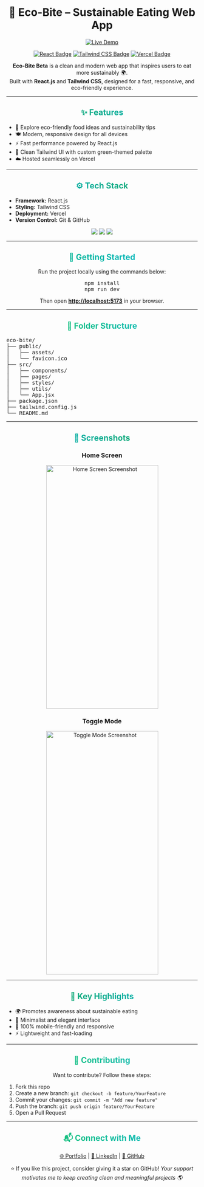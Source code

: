 <h1 align="center">🌱 Eco-Bite – Sustainable Eating Web App</h1>

<p align="center">
  <a href="https://eco-bite-beta.vercel.app/" target="_blank">
    <img src="https://img.shields.io/badge/🌐_Live_Demo-000?style=for-the-badge&logo=vercel&logoColor=white" alt="Live Demo">
  </a>
</p>

<p align="center">
  <a href="https://react.dev/" target="_blank"><img src="https://img.shields.io/badge/React-20232A?style=for-the-badge&logo=react&logoColor=61DAFB" alt="React Badge"></a>
  <a href="https://tailwindcss.com/" target="_blank"><img src="https://img.shields.io/badge/Tailwind_CSS-06B6D4?style=for-the-badge&logo=tailwindcss&logoColor=white" alt="Tailwind CSS Badge"></a>
  <a href="https://vercel.com/" target="_blank"><img src="https://img.shields.io/badge/Vercel-000000?style=for-the-badge&logo=vercel&logoColor=white" alt="Vercel Badge"></a>
</p>

<p align="center">
  <strong>Eco-Bite Beta</strong> is a clean and modern web app that inspires users to eat more sustainably 🌍.<br>
  Built with <strong>React.js</strong> and <strong>Tailwind CSS</strong>, designed for a fast, responsive, and eco-friendly experience.
</p>

---

<div align="center">
<h2 style="background: linear-gradient(90deg,#16a34a,#06b6d4); -webkit-background-clip: text; color: transparent;">✨ Features</h2>
<ul align="left">
  <li>🌿 Explore eco-friendly food ideas and sustainability tips</li>
  <li>🍽️ Modern, responsive design for all devices</li>
  <li>⚡ Fast performance powered by React.js</li>
  <li>🎨 Clean Tailwind UI with custom green-themed palette</li>
  <li>☁️ Hosted seamlessly on Vercel</li>
</ul>
</div>

---

<div align="center">
<h2 style="background: linear-gradient(90deg,#06b6d4,#16a34a); -webkit-background-clip: text; color: transparent;">⚙ Tech Stack</h2>
<ul align="left">
  <li><strong>Framework:</strong> React.js</li>
  <li><strong>Styling:</strong> Tailwind CSS</li>
  <li><strong>Deployment:</strong> Vercel</li>
  <li><strong>Version Control:</strong> Git & GitHub</li>
</ul>

<p align="center">
  <img src="https://img.shields.io/badge/VS_Code-0078d7?style=for-the-badge&logo=visualstudiocode&logoColor=white">
  <img src="https://img.shields.io/badge/GitHub-181717?style=for-the-badge&logo=github&logoColor=white">
  <img src="https://img.shields.io/badge/Vercel-000000?style=for-the-badge&logo=vercel&logoColor=white">
</p>
</div>

---

<div align="center">
<h2 style="background: linear-gradient(90deg,#10b981,#06b6d4); -webkit-background-clip: text; color: transparent;">🧠 Getting Started</h2>
<p>Run the project locally using the commands below:</p>
<pre>
npm install
npm run dev
</pre>
<p>Then open <a href="http://localhost:5173" target="_blank"><strong>http://localhost:5173</strong></a> in your browser.</p>
</div>

---

<div align="center">
<h2 style="background: linear-gradient(90deg,#22c55e,#06b6d4); -webkit-background-clip: text; color: transparent;">📂 Folder Structure</h2>
<pre align="left">
eco-bite/
├── public/
│   ├── assets/
│   └── favicon.ico
├── src/
│   ├── components/
│   ├── pages/
│   ├── styles/
│   ├── utils/
│   └── App.jsx
├── package.json
├── tailwind.config.js
└── README.md
</pre>
</div>

---

<div align="center">
<h2 style="background: linear-gradient(90deg,#06b6d4,#16a34a); -webkit-background-clip: text; color: transparent;">📸 Screenshots</h2>
<h3>Home Screen</h3>
<img src="https://i.ibb.co/7dVC2CRx/eco-bite-ss1.jpg" alt="Home Screen Screenshot" width="295" height="641">
<h3>Toggle Mode</h3>
<img src="https://i.ibb.co/LFx9fZ8/eco-bite-ss2.jpg" alt="Toggle Mode Screenshot" width="295" height="641">
</div>

---

<div align="center">
<h2 style="background: linear-gradient(90deg,#16a34a,#06b6d4); -webkit-background-clip: text; color: transparent;">🧩 Key Highlights</h2>
<ul align="left">
  <li>🌍 Promotes awareness about sustainable eating</li>
  <li>💚 Minimalist and elegant interface</li>
  <li>📱 100% mobile-friendly and responsive</li>
  <li>⚡ Lightweight and fast-loading</li>
</ul>
</div>

---

<div align="center">
<h2 style="background: linear-gradient(90deg,#22c55e,#06b6d4); -webkit-background-clip: text; color: transparent;">🤝 Contributing</h2>
<p>Want to contribute? Follow these steps:</p>
<ol align="left">
  <li>Fork this repo</li>
  <li>Create a new branch: <code>git checkout -b feature/YourFeature</code></li>
  <li>Commit your changes: <code>git commit -m "Add new feature"</code></li>
  <li>Push the branch: <code>git push origin feature/YourFeature</code></li>
  <li>Open a Pull Request</li>
</ol>
</div>

---

<div align="center">
<h2 style="background: linear-gradient(90deg,#22c55e,#06b6d4); -webkit-background-clip: text; color: transparent;">📬 Connect with Me</h2>
<p align="center">
  <a href="https://deepanshu-thakur-portfolio.vercel.app/" target="_blank">🌐 Portfolio</a> |
  <a href="https://www.linkedin.com/in/deepanshu-thakur-1ab5a4330" target="_blank">💼 LinkedIn</a> |
  <a href="https://github.com/Deepanshuthakur17" target="_blank">🐙 GitHub</a>
</p>

<p align="center">
⭐ If you like this project, consider giving it a star on GitHub!  
<em>Your support motivates me to keep creating clean and meaningful projects 🌎</em>
</p>
</div>
